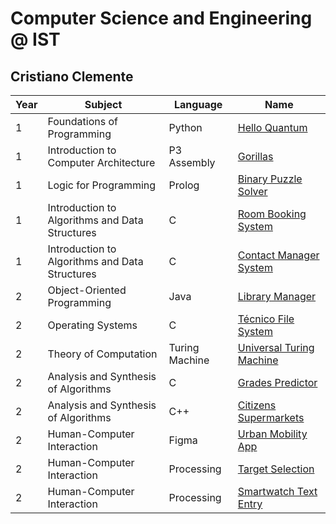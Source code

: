 # Computer Science and Engineering @ IST
## Cristiano Clemente

| Year | Subject | Language |  Name |
| ---- | ------- | -------- | ---- |
| 1 | Foundations of Programming | Python | [Hello Quantum](/hello-quantum) |
| 1 | Introduction to Computer Architecture | P3 Assembly | [Gorillas](/gorillas) |
| 1 | Logic for Programming | Prolog | [Binary Puzzle Solver](/binary-puzzle-solver) |
| 1 | Introduction to Algorithms and Data Structures | C | [Room Booking System](/room-booking-system) |
| 1 | Introduction to Algorithms and Data Structures | C | [Contact Manager System](/contact-manager-system) |
| 2 | Object-Oriented Programming | Java | [Library Manager](/library-manager) |
| 2 | Operating Systems | C | [Técnico File System](/tecnico-file-system) |
| 2 | Theory of Computation | Turing Machine | [Universal Turing Machine](/universal-turing-machine) |
| 2 | Analysis and Synthesis of Algorithms | C | [Grades Predictor](/grades-predictor) |
| 2 | Analysis and Synthesis of Algorithms | C++ | [Citizens Supermarkets](/citizens-supermarkets) |
| 2 | Human-Computer Interaction | Figma | [Urban Mobility App](/urban-mobility-app) |
| 2 | Human-Computer Interaction | Processing | [Target Selection](/target-selection) |
| 2 | Human-Computer Interaction | Processing | [Smartwatch Text Entry](/smartwatch-text-entry) |
